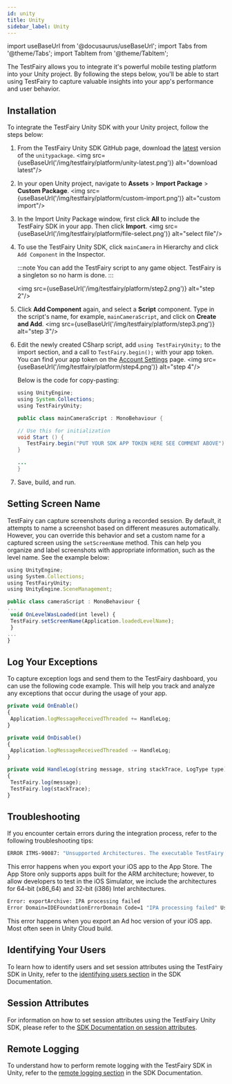 ```yaml
---
id: unity
title: Unity
sidebar_label: Unity
---
```


import useBaseUrl from '@docusaurus/useBaseUrl';
import Tabs from '@theme/Tabs';
import TabItem from '@theme/TabItem';

The TestFairy allows you to integrate it's powerful mobile testing platform into your Unity project. By following the steps below, you'll be able to start using TestFairy to capture valuable insights into your app's performance and user behavior.

## Installation

To integrate the TestFairy Unity SDK with your Unity project, follow the steps below:

1. From the TestFairy Unity SDK GitHub page, download the [latest](https://github.com/testfairy/testfairy-unity-plugin/releases) version of the `unitypackage`.
   <img src={useBaseUrl('/img/testfairy/platform/unity-latest.png')} alt="download latest"/>

2. In your open Unity project, navigate to **Assets** > **Import Package** > **Custom Package**.
   <img src={useBaseUrl('/img/testfairy/platform/custom-import.png')} alt="custom import"/>

3. In the Import Unity Package window, first click **All** to include the TestFairy SDK in your app. Then click **Import**.
   <img src={useBaseUrl('/img/testfairy/platform/file-select.png')} alt="select file"/>

4. To use the TestFairy Unity SDK, click `mainCamera` in Hierarchy and click `Add Component` in the Inspector.

   :::note
   You can add the TestFairy script to any game object. TestFairy is a singleton so no harm is done.
   :::

   <img src={useBaseUrl('/img/testfairy/platform/step2.png')} alt="step 2"/>

5. Click **Add Component** again, and select a **Script** component. Type in the script's name, for example, `mainCameraScript`, and click on **Create and Add**.
   <img src={useBaseUrl('/img/testfairy/platform/step3.png')} alt="step 3"/>

6. Edit the newly created CSharp script, add `using TestFairyUnity;` to the import section, and a call to `TestFairy.begin();` with your app token. You can find your app token on the [Account Settings](https://app.testfairy.com/settings/#apptoken) page.
   <img src={useBaseUrl('/img/testfairy/platform/step4.png')} alt="step 4"/>

   Below is the code for copy-pasting:

   ```java
   using UnityEngine;
   using System.Collections;
   using TestFairyUnity;

   public class mainCameraScript : MonoBehaviour {

   // Use this for initialization
   void Start () {
      TestFairy.begin("PUT YOUR SDK APP TOKEN HERE SEE COMMENT ABOVE");
   }

   ...
   }
   ```

7. Save, build, and run.

## Setting Screen Name

TestFairy can capture screenshots during a recorded session. By default, it attempts to name a screenshot based on different measures automatically. However, you can override this behavior and set a custom name for a captured screen using the `setScreenName` method. This can help you organize and label screenshots with appropriate information, such as the level name. See the example below:

```js
using UnityEngine;
using System.Collections;
using TestFairyUnity;
using UnityEngine.SceneManagement;

public class cameraScript : MonoBehaviour {
...
 void OnLevelWasLoaded(int level) {
 TestFairy.setScreenName(Application.loadedLevelName);
 }
...
}
```

## Log Your Exceptions

To capture exception logs and send them to the TestFairy dashboard, you can use the following code example. This will help you track and analyze any exceptions that occur during the usage of your app.

```js
private void OnEnable()
{
 Application.logMessageReceivedThreaded += HandleLog;
}

private void OnDisable()
{
 Application.logMessageReceivedThreaded -= HandleLog;
}

private void HandleLog(string message, string stackTrace, LogType type)
{
 TestFairy.log(message);
 TestFairy.log(stackTrace);
}
```

## Troubleshooting

If you encounter certain errors during the integration process, refer to the following troubleshooting tips:

```bash
ERROR ITMS-90087: "Unsupported Architectures. The executable TestFairy.framework contains unsupported architectures '[x86_64, i386]'
```

This error happens when you export your iOS app to the App Store. The App Store only supports apps built for the ARM architecture; however, to allow developers to test in the iOS Simulator, we include the architectures for 64-bit (x86_64) and 32-bit (i386) Intel architectures.

```bash
Error: exportArchive: IPA processing failed
Error Domain=IDEFoundationErrorDomain Code=1 "IPA processing failed" UserInfo={NSLocalizedDescription=IPA processing failed}
```

This error happens when you export an Ad hoc version of your iOS app. Most often seen in Unity Cloud build.

## Identifying Your Users

To learn how to identify users and set session attributes using the TestFairy SDK in Unity, refer to the [identifying users section](/testfairy/sdk/identifying-users/) in the SDK Documentation.

## Session Attributes

For information on how to set session attributes using the TestFairy Unity SDK, please refer to the [SDK Documentation on session attributes](/testfairy/sdk/session-attributes/).

## Remote Logging

To understand how to perform remote logging with the TestFairy SDK in Unity, refer to the [remote logging section](/testfairy/sdk/remote-logging/) in the SDK Documentation.
